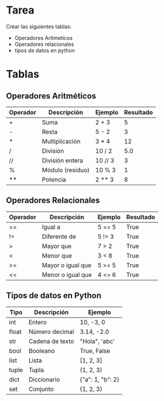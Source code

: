 # Tarea

Crear las siguientes tablas:

- Operadores Aritmeticos
- Operadores relacionales 
- tipos de datos en python

# Tablas

## Operadores Aritméticos

| Operador | Descripción        | Ejemplo    | Resultado |
|----------|--------------------|------------|-----------|
| +        | Suma               | 2 + 3      | 5         |
| -        | Resta              | 5 - 2      | 3         |
| *        | Multiplicación     | 3 * 4      | 12        |
| /        | División           | 10 / 2     | 5.0       |
| //       | División entera    | 10 // 3    | 3         |
| %        | Módulo (residuo)   | 10 % 3     | 1         |
| **       | Potencia           | 2 ** 3     | 8         |

## Operadores Relacionales

| Operador | Descripción           | Ejemplo    | Resultado |
|----------|-----------------------|------------|-----------|
| ==       | Igual a               | 5 == 5     | True      |
| !=       | Diferente de          | 5 != 3     | True      |
| >        | Mayor que             | 7 > 2      | True      |
| <        | Menor que             | 3 < 8      | True      |
| >=       | Mayor o igual que     | 5 >= 5     | True      |
| <=       | Menor o igual que     | 4 <= 6     | True      |

## Tipos de datos en Python

| Tipo      | Descripción                | Ejemplo         |
|-----------|----------------------------|-----------------|
| int       | Entero                     | 10, -3, 0       |
| float     | Número decimal             | 3.14, -2.0      |
| str       | Cadena de texto            | "Hola", 'abc'   |
| bool      | Booleano                   | True, False     |
| list      | Lista                      | [1, 2, 3]       |
| tuple     | Tupla                      | (1, 2, 3)       |
| dict      | Diccionario                | {"a": 1, "b": 2}|
| set       | Conjunto                   | {1, 2, 3}       |